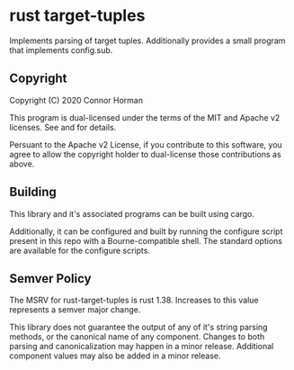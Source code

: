 # rust target-tuples

Implements parsing of target tuples. Additionally provides a small program that implements config.sub. 

## Copyright

Copyright (C) 2020 Connor Horman

This program is dual-licensed under the terms of the MIT and Apache v2 licenses. 
See <LICENSE-MIT> and <LICENSE-APACHE> for details. 

Persuant to the Apache v2 License, if you contribute to this software,
 you agree to allow the copyright holder to dual-license those contributions as above.


## Building

This library and it's associated programs can be built using cargo. 

Additionally, it can be configured and built by running the configure script present in this repo with a Bourne-compatible shell. The standard options are available for the configure scripts. 

## Semver Policy

The MSRV for rust-target-tuples is rust 1.38. Increases to this value represents a semver major change.

This library does not guarantee the output of any of it's string parsing methods, or the canonical name of any component. Changes to both parsing and canonicalization may happen in a minor release. Additional component values may also be added in a minor release. 




